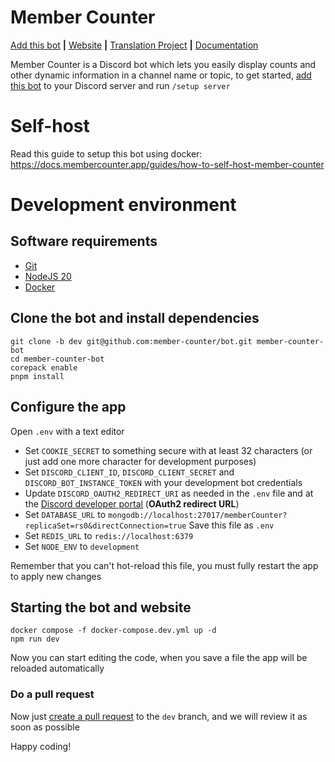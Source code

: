 # Member Counter

[Add this bot](https://membercounter.app/invite) **|** [Website](https://membercounter.app/) **|** [Translation Project](https://tolgee.membercounter.app) **|** [Documentation](https://docs.membercounter.app/)

Member Counter is a Discord bot which lets you easily display counts and other dynamic information in a channel name or topic, to get started, [add this bot](https://membercounter.app/invite) to your Discord server and run `/setup server`

# Self-host

Read this guide to setup this bot using docker: https://docs.membercounter.app/guides/how-to-self-host-member-counter

# Development environment

## Software requirements

- [Git](https://git-scm.com/downloads)
- [NodeJS 20](https://nodejs.org/en/download/)
- [Docker](https://www.docker.com/get-started)

## Clone the bot and install dependencies

```
git clone -b dev git@github.com:member-counter/bot.git member-counter-bot
cd member-counter-bot
corepack enable
pnpm install
```

## Configure the app

Open `.env` with a text editor

- Set `COOKIE_SECRET` to something secure with at least 32 characters (or just add one more character for development purposes)
- Set `DISCORD_CLIENT_ID`, `DISCORD_CLIENT_SECRET` and `DISCORD_BOT_INSTANCE_TOKEN` with your development bot credentials
- Update `DISCORD_OAUTH2_REDIRECT_URI` as needed in the `.env` file and at the [Discord developer portal](https://discord.com/developers/applications) (**OAuth2 redirect URL**)
- Set `DATABASE_URL` to `mongodb://localhost:27017/memberCounter?replicaSet=rs0&directConnection=true`
  Save this file as `.env`
- Set `REDIS_URL` to `redis://localhost:6379`
- Set `NODE_ENV` to `development`

Remember that you can't hot-reload this file, you must fully restart the app to apply new changes

## Starting the bot and website

```
docker compose -f docker-compose.dev.yml up -d
npm run dev
```

Now you can start editing the code, when you save a file the app will be reloaded automatically

### Do a pull request

Now just [create a pull request](https://github.com/eduardozgz/member-counter-bot/pulls) to the `dev` branch, and we will review it as soon as possible

Happy coding!
